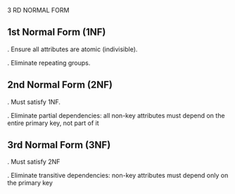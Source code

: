 3 RD NORMAL FORM 
## 1st Normal Form (1NF)
. Ensure all attributes are atomic (indivisible).


. Eliminate repeating groups.

## 2nd Normal Form (2NF)
. Must satisfy 1NF.

. Eliminate partial dependencies: all non-key attributes must depend on the entire primary key, not part of it

## 3rd Normal Form (3NF)
. Must satisfy 2NF

. Eliminate transitive dependencies: non-key attributes must depend only on the primary key
